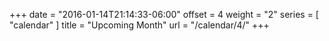 +++
date = "2016-01-14T21:14:33-06:00"
offset = 4
weight = "2"
series = [ "calendar" ]
title = "Upcoming Month"
url = "/calendar/4/"
+++

